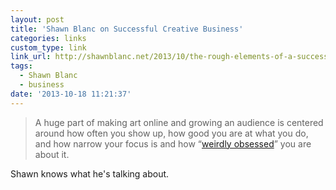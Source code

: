 ```yaml
---
layout: post
title: 'Shawn Blanc on Successful Creative Business'
categories: links
custom_type: link
link_url: http://shawnblanc.net/2013/10/the-rough-elements-of-a-successful-creataive-business
tags:
  - Shawn Blanc
  - business
date: '2013-10-18 11:21:37'
---
```

>A huge part of making art online and growing an audience is centered around how often you show up, how good you are at what you do, and how narrow your focus is and how “[weirdly obsessed](http://daringfireball.net/2009/03/obsession_times_voice)” you are about it.

Shawn knows what he's talking about.